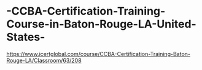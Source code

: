 # -CCBA-Certification-Training-Course-in-Baton-Rouge-LA-United-States-
https://www.icertglobal.com/course/CCBA-Certification-Training-Baton-Rouge-LA/Classroom/63/208
